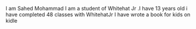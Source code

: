 I am Sahed Mohammad I am a student of Whitehat Jr .I have 13 years old i have completed 48 classes with WhitehatJr
I have wrote a book for kids on kidle 